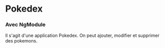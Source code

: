 # Pokedex

### Avec NgModule

Il s'agit d'une application Pokedex. 
On peut ajouter, modifier et supprimer des pokemons.